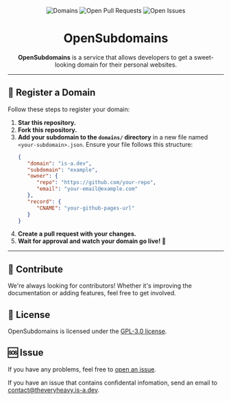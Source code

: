 <p align="center">
   <img alt="Domains" src="https://img.shields.io/github/directory-file-count/OpenSubdomains/register/domains?color=5c4eb&label=domains&style=for-the-badge">
   <img alt="Open Pull Requests" src="https://img.shields.io/github/issues-raw/OpenSubdomains/register?label=pull%20requests&style=for-the-badge">
   <img alt="Open Issues" src="https://img.shields.io/github/issues-pr-raw/OpenSubdomains/register?label=issues&style=for-the-badge">
</p>

<h1 align="center">OpenSubdomains</h1>

<p align="center"><strong>OpenSubdomains</strong> is a service that allows developers to get a sweet-looking domain for their personal websites.</p>

---

## 🚀 Register a Domain

Follow these steps to register your domain:

1. **Star this repository.**
2. **Fork this repository.**
3. **Add your subdomain to the `domains/` directory** in a new file named `<your-subdomain>.json`. Ensure your file follows this structure:
   ```json
   {
      "domain": "is-a.dev",
      "subdomain": "example",
      "owner": {
         "repo": "https://github.com/your-repo",
         "email": "your-email@example.com"
      },
      "record": {
         "CNAME": "your-github-pages-url"
      }
   }
4. **Create a pull request with your changes.**
5. **Wait for approval and watch your domain go live! 🎉**

---
## 🤝 Contribute
We're always looking for contributors! Whether it's improving the documentation or adding features, feel free to get involved.

## 📄 License
OpenSubdomains is licensed under the [GPL-3.0 license](https://github.com/OpenSubdomains/register/blob/main/LICENSE).

## 🆘 Issue
If you have any problems, feel free to [open an issue](https://github.com/OpenSubdomains/register/issues/new/choose).

If you have an issue that contains confidental infomation, send an email to contact@theveryheavy.is-a.dev.
